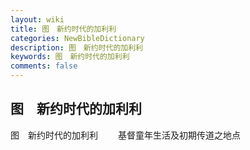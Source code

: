 ```yaml
---
layout: wiki
title: 图　新约时代的加利利
categories: NewBibleDictionary
description: 图　新约时代的加利利
keywords: 图　新约时代的加利利
comments: false
---
```


## 图　新约时代的加利利



图　新约时代的加利利
　　基督童年生活及初期传道之地点





